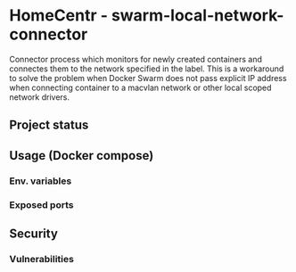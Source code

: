 # HomeCentr - swarm-local-network-connector
Connector process which monitors for newly created containers and connectes them to the network specified in the label. This is a workaround to solve the problem when Docker Swarm does not pass explicit IP address when connecting container to a macvlan network or other local scoped network drivers.

## Project status

## Usage (Docker compose)

### Env. variables
### Exposed ports

## Security

### Vulnerabilities